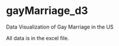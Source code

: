 gayMarriage_d3
==============

Data Visualization of Gay Marriage in the US


All data is in the excel file.
